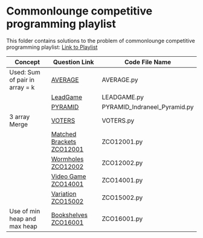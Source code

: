 # Commonlounge competitive programming playlist

This folder contains solutions to the problem of commonlounge competitive programming playlist:
<a href="https://www.commonlounge.com/discussion/5d2822257dfa49328d85fd27cf114441/main?r=fbp&p=cp" target='_blank'>Link to Playlist</a>

|      Concept                  | 			Question Link	    	|	  Code File Name  |
|-------------------------------|-----------------------------------|---------------------|
|Used: Sum of pair in array = k |[AVERAGE](http://opc.iarcs.org.in/index.php/problems/AVERAGE)|AVERAGE.py|
|                               |[LeadGame](http://opc.iarcs.org.in/index.php/problems/LEADGAME)|LEADGAME.py|
|                               |[PYRAMID](http://opc.iarcs.org.in/index.php/problems/PYRAMID)|PYRAMID_Indraneel_Pyramid.py|
|3 array Merge                  |[VOTERS](http://opc.iarcs.org.in/index.php/problems/VOTERS)|VOTERS.py|
|                               |[Matched Brackets ZCO12001](https://www.codechef.com/ZCOPRAC/problems/ZCO12001)|ZCO12001.py|
|                               |[Wormholes ZCO12002](https://www.codechef.com/ZCOPRAC/problems/ZCO12002)|ZCO12002.py|
|                               |[Video Game ZCO14001](https://www.codechef.com/ZCOPRAC/problems/ZCO14001)|ZCO14001.py|
|                               |[Variation ZCO15002](https://www.codechef.com/ZCOPRAC/problems/ZCO15002)|ZCO15002.py|
|Use of min heap and max heap   |[Bookshelves ZCO16001](https://www.codechef.com/ZCOPRAC/problems/ZCO16001)|ZCO16001.py|
